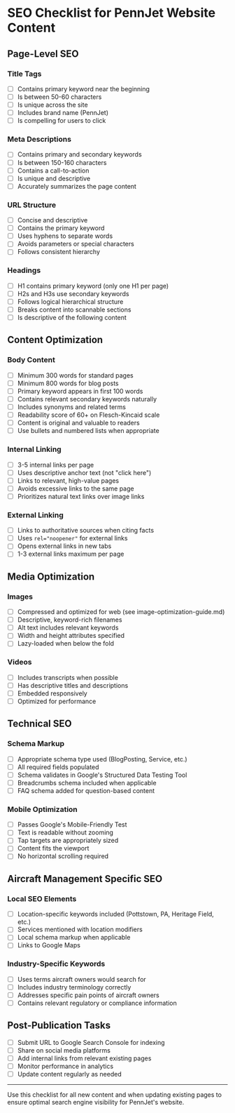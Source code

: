 # SEO Checklist for PennJet Website Content

## Page-Level SEO

### Title Tags

- [ ] Contains primary keyword near the beginning
- [ ] Is between 50-60 characters
- [ ] Is unique across the site
- [ ] Includes brand name (PennJet)
- [ ] Is compelling for users to click

### Meta Descriptions

- [ ] Contains primary and secondary keywords
- [ ] Is between 150-160 characters
- [ ] Contains a call-to-action
- [ ] Is unique and descriptive
- [ ] Accurately summarizes the page content

### URL Structure

- [ ] Concise and descriptive
- [ ] Contains the primary keyword
- [ ] Uses hyphens to separate words
- [ ] Avoids parameters or special characters
- [ ] Follows consistent hierarchy

### Headings

- [ ] H1 contains primary keyword (only one H1 per page)
- [ ] H2s and H3s use secondary keywords
- [ ] Follows logical hierarchical structure
- [ ] Breaks content into scannable sections
- [ ] Is descriptive of the following content

## Content Optimization

### Body Content

- [ ] Minimum 300 words for standard pages
- [ ] Minimum 800 words for blog posts
- [ ] Primary keyword appears in first 100 words
- [ ] Contains relevant secondary keywords naturally
- [ ] Includes synonyms and related terms
- [ ] Readability score of 60+ on Flesch-Kincaid scale
- [ ] Content is original and valuable to readers
- [ ] Use bullets and numbered lists when appropriate

### Internal Linking

- [ ] 3-5 internal links per page
- [ ] Uses descriptive anchor text (not "click here")
- [ ] Links to relevant, high-value pages
- [ ] Avoids excessive links to the same page
- [ ] Prioritizes natural text links over image links

### External Linking

- [ ] Links to authoritative sources when citing facts
- [ ] Uses `rel="noopener"` for external links
- [ ] Opens external links in new tabs
- [ ] 1-3 external links maximum per page

## Media Optimization

### Images

- [ ] Compressed and optimized for web (see image-optimization-guide.md)
- [ ] Descriptive, keyword-rich filenames
- [ ] Alt text includes relevant keywords
- [ ] Width and height attributes specified
- [ ] Lazy-loaded when below the fold

### Videos

- [ ] Includes transcripts when possible
- [ ] Has descriptive titles and descriptions
- [ ] Embedded responsively
- [ ] Optimized for performance

## Technical SEO

### Schema Markup

- [ ] Appropriate schema type used (BlogPosting, Service, etc.)
- [ ] All required fields populated
- [ ] Schema validates in Google's Structured Data Testing Tool
- [ ] Breadcrumbs schema included when applicable
- [ ] FAQ schema added for question-based content

### Mobile Optimization

- [ ] Passes Google's Mobile-Friendly Test
- [ ] Text is readable without zooming
- [ ] Tap targets are appropriately sized
- [ ] Content fits the viewport
- [ ] No horizontal scrolling required

## Aircraft Management Specific SEO

### Local SEO Elements

- [ ] Location-specific keywords included (Pottstown, PA, Heritage Field, etc.)
- [ ] Services mentioned with location modifiers
- [ ] Local schema markup when applicable
- [ ] Links to Google Maps

### Industry-Specific Keywords

- [ ] Uses terms aircraft owners would search for
- [ ] Includes industry terminology correctly
- [ ] Addresses specific pain points of aircraft owners
- [ ] Contains relevant regulatory or compliance information

## Post-Publication Tasks

- [ ] Submit URL to Google Search Console for indexing
- [ ] Share on social media platforms
- [ ] Add internal links from relevant existing pages
- [ ] Monitor performance in analytics
- [ ] Update content regularly as needed

---

Use this checklist for all new content and when updating existing pages to ensure optimal search engine visibility for PennJet's website.
